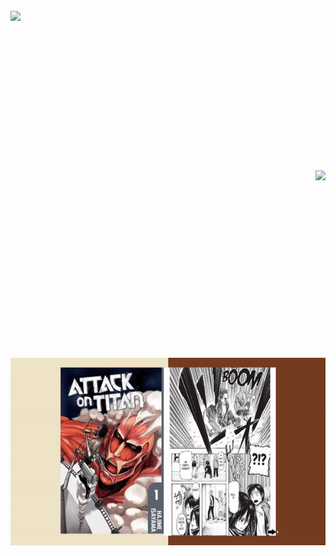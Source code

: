 <br>
<div>
  <img src="https://github.com/ilkersatur/HTML-CSS-PROJE/blob/main/ReadMeImage/gallery.gif?raw=true" height=300px align=left>
  <br/><br><br><br/><br><br><br/><br><br><br/><br/><br>
</div>
<br/><br><br>
<div>
  <img src="https://github.com/ilkersatur/HTML-CSS-PROJE/blob/main/ReadMeImage/index.gif?raw=true" height=300px align=right>
  <br/><br><br><br/><br><br><br/><br><br><br/><br/><br>
</div>
<br><br><br>
<div>
  <img src="https://github.com/ilkersatur/Static-Web-Site/blob/main/ReadMeImage/Manga.gif?raw=true" height=300px align=left>
</div>

